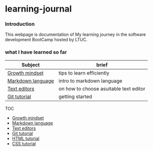 # learning-journal

### Introduction 
This webpage is documentation of My learning journey in the software development BootCamp hosted by LTUC.

### what I have learned so far

Subject|brief
-------|-------
[Growth mindset](https://dinaalsaid.github.io/learning-journal/lab01b)|tips to learn efficiently
[Markdown language](https://dinaalsaid.github.io/learning-journal/reading01)|intro to markdown language
[Text editors](https://dinaalsaid.github.io/learning-journal/reading02)|on how to choose asuitable text editor
[Git tutorial](https://dinaalsaid.github.io/learning-journal/reading03)|getting started 

TOC
* [Growth mindset](https://dinaalsaid.github.io/learning-journal/lab01b)
* [Markdown language](https://dinaalsaid.github.io/learning-journal/reading01)
* [Text editors](https://dinaalsaid.github.io/learning-journal/reading02)
* [Git tutorial](https://dinaalsaid.github.io/learning-journal/reading03)
* [HTML tutorial](https://dinaalsaid.github.io/learning-journal/reading04)
* [CSS tutorial](https://dinaalsaid.github.io/learning-journal/reading05)